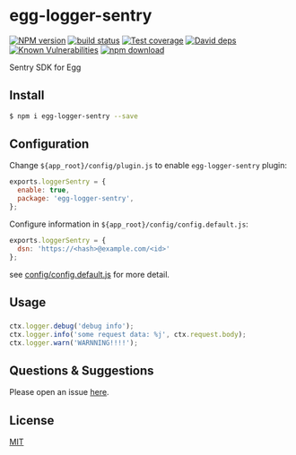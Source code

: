 # egg-logger-sentry

[![NPM version][npm-image]][npm-url]
[![build status][travis-image]][travis-url]
[![Test coverage][codecov-image]][codecov-url]
[![David deps][david-image]][david-url]
[![Known Vulnerabilities][snyk-image]][snyk-url]
[![npm download][download-image]][download-url]

[npm-image]: https://img.shields.io/npm/v/egg-logger-sentry.svg?style=flat-square
[npm-url]: https://npmjs.org/package/egg-logger-sentry
[travis-image]: https://img.shields.io/travis/kidneyleung/egg-logger-sentry.svg?style=flat-square
[travis-url]: https://travis-ci.org/kidneyleung/egg-logger-sentry
[codecov-image]: https://img.shields.io/codecov/c/github/kidneyleung/egg-logger-sentry.svg?style=flat-square
[codecov-url]: https://codecov.io/github/kidneyleung/egg-logger-sentry?branch=master
[david-image]: https://img.shields.io/david/kidneyleung/egg-logger-sentry.svg?style=flat-square
[david-url]: https://david-dm.org/kidneyleung/egg-logger-sentry
[snyk-image]: https://snyk.io/test/npm/egg-logger-sentry/badge.svg?style=flat-square
[snyk-url]: https://snyk.io/test/npm/egg-logger-sentry
[download-image]: https://img.shields.io/npm/dm/egg-logger-sentry.svg?style=flat-square
[download-url]: https://npmjs.org/package/egg-logger-sentry

Sentry SDK for Egg

## Install

```bash
$ npm i egg-logger-sentry --save
```

## Configuration

Change `${app_root}/config/plugin.js` to enable `egg-logger-sentry` plugin:

```js
exports.loggerSentry = {
  enable: true,
  package: 'egg-logger-sentry',
};
```

Configure information in `${app_root}/config/config.default.js`:

```js
exports.loggerSentry = {
  dsn: 'https://<hash>@example.com/<id>'
};
```

see [config/config.default.js](config/config.default.js) for more detail.

## Usage

### 

```js
ctx.logger.debug('debug info');
ctx.logger.info('some request data: %j', ctx.request.body);
ctx.logger.warn('WARNNING!!!!');
```



## Questions & Suggestions

Please open an issue [here](https://github.com/kidneyleung/egg-logger-sentry/issues).

## License

[MIT](LICENSE)
